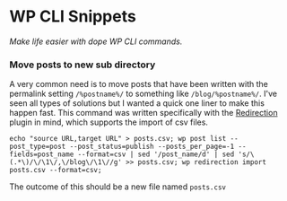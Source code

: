 # WP CLI Snippets
_Make life easier with dope WP CLI commands._

### Move posts to new sub directory
A very common need is to move posts that have been written with the permalink setting `/%postname%/` to something like `/blog/%postname%/`. I've seen all types of solutions but I wanted a quick one liner to make this happen fast. This command was written specifically with the [Redirection](https://wordpress.org/plugins/redirection/) plugin in mind, which supports the import of csv files.

```
echo "source URL,target URL" > posts.csv; wp post list --post_type=post --post_status=publish --posts_per_page=-1 --fields=post_name --format=csv | sed '/post_name/d' | sed 's/\(.*\)/\/\1\/,\/blog\/\1\//g' >> posts.csv; wp redirection import posts.csv --format=csv;
```

The outcome of this should be a new file named `posts.csv`
